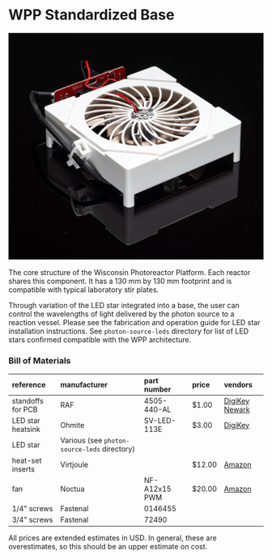 # WPP Standardized Base

![WPP base](./base.jpeg)

The core structure of the Wisconsin Photoreactor Platform. Each reactor shares this component. It has a 130 mm by 130 mm footprint and is compatible with typical laboratory stir plates.

Through variation of the LED star integrated into a base, the user can control the wavelengths of light delivered by the photon source to a reaction vessel. 
Please see the fabrication and operation guide for LED star installation instructions. See `photon-source-leds` directory for list of LED stars confirmed compatible with the WPP architecture.

### Bill of Materials

| reference         | manufacturer | part number       | price  | vendors |
| :---------------- | :----------- | :---------------- | :----- | :------ |
| standoffs for PCB | RAF          | 4505-440-AL       | $1.00  | [DigiKey](https://www.digikey.com/en/products/detail/raf-electronic-hardware/4505-440-AL/7680509) [Newark](https://www.newark.com/raf-electronic-hardware/4505-440-al/no-plate-hex-male-female-standoffs/dp/95Y3120?st=4505-440-al) |
| LED star heatsink | Ohmite       | SV-LED-113E       | $3.00  | [DigiKey](https://www.digikey.com/en/products/detail/ohmite/SV-LED-113E/2509399) |
| LED star          | Various (see `photon-source-leds` directory) |
| heat-set inserts  | Virtjoule    |                   | $12.00  | [Amazon](https://www.amazon.com/gp/product/B07BH5X252/ref=ppx_yo_dt_b_asin_title_o09_s00?ie=UTF8&psc=1) |
| fan               | Noctua       | NF-A12x15 PWM     | $20.00 | [Amazon](https://www.amazon.com/Noctua-NF-A12x15-PWM-Premium-Quiet/dp/B071W6HJP6) |
| 1/4" screws       | Fastenal     | 0146455           |        |
| 3/4" screws       | Fastenal     | 72490             |        |

All prices are extended estimates in USD.
In general, these are overestimates, so this should be an upper estimate on cost.
